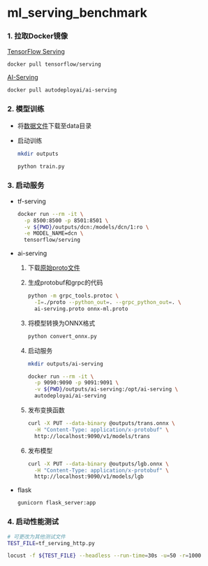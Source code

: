 # ml_serving_benchmark

### 1. 拉取Docker镜像

[TensorFlow Serving](https://github.com/tensorflow/serving)

```
docker pull tensorflow/serving
```

[AI-Serving](https://github.com/autodeployai/ai-serving)

```
docker pull autodeployai/ai-serving
```

### 2. 模型训练

- 将[数据文件](https://www.kaggle.com/leonerd/criteo-small)下载至data目录

- 启动训练

    ```bash
    mkdir outputs

    python train.py
    ```

### 3. 启动服务

- tf-serving

  ```bash
  docker run --rm -it \
    -p 8500:8500 -p 8501:8501 \
    -v ${PWD}/outputs/dcn:/models/dcn/1:ro \
    -e MODEL_NAME=dcn \
    tensorflow/serving
  ```

- ai-serving

  1. 下载[原始proto文件](https://github.com/autodeployai/ai-serving/tree/master/src/main/protobuf)

  2. 生成protobuf和grpc的代码

      ```bash
      python -m grpc_tools.protoc \
        -I=./proto --python_out=. --grpc_python_out=. \
        ai-serving.proto onnx-ml.proto
      ```

  3. 将模型转换为ONNX格式

      ```bash
      python convert_onnx.py
      ```

  4. 启动服务

      ```bash
      mkdir outputs/ai-serving

      docker run --rm -it \
        -p 9090:9090 -p 9091:9091 \
        -v ${PWD}/outputs/ai-serving:/opt/ai-serving \
        autodeployai/ai-serving
      ```

  5. 发布变换函数

      ```bash
      curl -X PUT --data-binary @outputs/trans.onnx \
        -H "Content-Type: application/x-protobuf" \
        http://localhost:9090/v1/models/trans
      ```

  6. 发布模型

      ```bash
      curl -X PUT --data-binary @outputs/lgb.onnx \
        -H "Content-Type: application/x-protobuf" \
        http://localhost:9090/v1/models/lgb
      ```

- flask

  ```
  gunicorn flask_server:app
  ```

### 4. 启动性能测试

```bash
# 可更改为其他测试文件
TEST_FILE=tf_serving_http.py

locust -f ${TEST_FILE} --headless --run-time=30s -u=50 -r=1000
```
